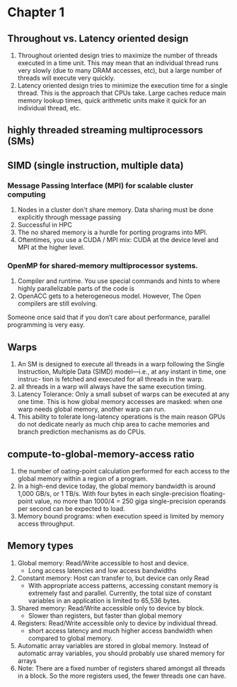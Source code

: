 # Chapter 1

## Throughout vs. Latency oriented design
1. Throughout oriented design tries to maximize the number of threads executed in a time unit. This may mean that an individual thread runs very slowly (due to many DRAM accesses, etc), but a large number of threads will execute very quickly.
2. Latency oriented design tries to minimize the execution time for a single thread. This is the approach that CPUs take. Large caches reduce main memory lookup times, quick arithmetic units make it quick for an individual thread, etc.

## highly threaded streaming multiprocessors (SMs)

## SIMD (single instruction, multiple data)

### Message Passing Interface (MPI) for scalable cluster computing
1. Nodes in a cluster don't share memory. Data sharing must be done explicitly through message passing
2. Successful in HPC
3. The no shared memory is a hurdle for porting programs into MPI. 
4. Oftentimes, you use a CUDA / MPI mix: CUDA at the device level and MPI at the higher level.

### OpenMP for shared-memory multiprocessor systems.
1. Compiler and runtime. You use special commands and hints to where highly parallelizable parts of the code is
2. OpenACC gets to a heterogeneous model. However, The Open compilers are still evolving.

Someone once said that if you don’t care about performance, parallel programming is very easy.

## Warps

1. An SM is designed to execute all threads in a warp following the Single Instruction, Multiple Data (SIMD) model—i.e., at any instant in time, one instruc- tion is fetched and executed for all threads in the warp.
2. all threads in a warp will always have the same execution timing.
3. Latency Tolerance: Only a small subset of warps can be executed at any one time. This is how global memory accesses are masked: when one warp needs global memory, another warp can run.
4. This ability to tolerate long-latency operations is the main reason GPUs do not dedicate nearly as much chip area to cache memories and branch prediction mechanisms as do CPUs.

## compute-to-global-memory-access ratio
1. the number of  oating-point calculation performed for each access to the global memory within a region of a program.
2. In a high-end device today, the global memory bandwidth is around 1,000 GB/s, or 1 TB/s. With four bytes in each single-precision floating-point value, no more than 1000/4 = 250 giga single-precision operands per second can be expected to load. 
3. Memory bound programs: when execution speed is limited by memory access throughput.

## Memory types
1. Global memory: Read/Write accessible to host and device.
      - Long access latencies and low access bandwidths
2. Constant memory: Host can transfer to, but device can only Read
      - With appropriate access patterns, accessing constant memory is extremely fast and parallel. Currently, the total size of constant variables in an application is limited to 65,536 bytes.
3. Shared memory: Read/Write accessible only to device by block.
      - Slower than registers, but faster than global memory
4. Registers: Read/Write accessible only to device by individual thread.
      - short access latency and much higher access bandwidth when compared to global memory.
5. Automatic array variables are stored in global memory. Instead of automatic array variables, you should probably use shared memory for arrays
6. Note: There are a fixed number of registers shared amongst all threads in a block. So the more registers used, the fewer threads one can have.
